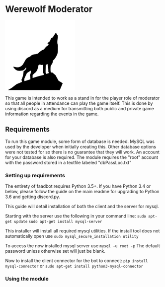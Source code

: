 # Werewolf Moderator

![](werewolfIMG.png)

This game is intended to work as a stand in for the player role of moderator so
that all people in attendance can play the game itself. This is done by using discord
as a medium for transmitting both public and private game information regarding the
events in the game. 

## Requirements

To run this game module, some form of database is needed. MySQL was used by the
developer when initially creating this. Other database options were not tested for 
so there is no guarantee that they will work. An account for your database is also required.
The module requires the "root" account with the password stored in a textfile labeled 
"dbPassLoc.txt"

### Setting up requirements

The entirety of faadbot requires Python 3.5+. If you have Python 3.4 or below, please
follow the guide on the main readme for upgrading to Python 3.6 and getting discord.py.

This guide will detail installation of both the client and the server for mysql.

Starting with the server use the following in your command line:
`sudo apt-get update`
`sudo apt-get install mysql-server`

This installer will install all required mysql utilities.
If the install tool does not automatically open use
`sudo mysql_secure_installation utility`

To access the now installed mysql server use
`mysql -u root -p`
The default password unless otherwise set will just be blank.

Now to install the client connector for the bot to connect:
`pip install mysql-connector`
or
`sudo apt-get install python3-mysql-connector`

### Using the module 

